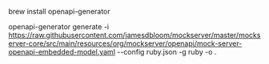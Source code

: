 brew install openapi-generator

openapi-generator generate -i https://raw.githubusercontent.com/jamesdbloom/mockserver/master/mockserver-core/src/main/resources/org/mockserver/openapi/mock-server-openapi-embedded-model.yaml --config ruby.json -g ruby -o .